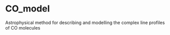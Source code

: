 # CO_model
Astrophysical method for describing and modelling the complex line profiles of CO molecules
